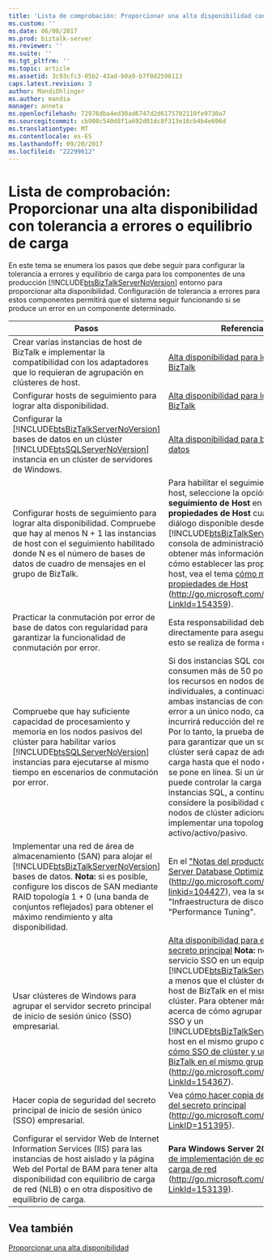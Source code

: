 ```yaml
---
title: 'Lista de comprobación: Proporcionar una alta disponibilidad con equilibrio de carga o de tolerancia a errores | Documentos de Microsoft'
ms.custom: ''
ms.date: 06/08/2017
ms.prod: biztalk-server
ms.reviewer: ''
ms.suite: ''
ms.tgt_pltfrm: ''
ms.topic: article
ms.assetid: 3c93cfc3-05b2-43ad-b0a9-b7f0d2596113
caps.latest.revision: 3
author: MandiOhlinger
ms.author: mandia
manager: anneta
ms.openlocfilehash: 72976dba4ed30ad6747d2d6175702110fe9730a7
ms.sourcegitcommit: cb908c540d8f1a692d01dc8f313e16cb4b4e696d
ms.translationtype: MT
ms.contentlocale: es-ES
ms.lasthandoff: 09/20/2017
ms.locfileid: "22299612"
---
```

# <a name="checklist-providing-high-availability-with-fault-tolerance-or-load-balancing"></a>Lista de comprobación: Proporcionar una alta disponibilidad con tolerancia a errores o equilibrio de carga
En este tema se enumera los pasos que debe seguir para configurar la tolerancia a errores y equilibrio de carga para los componentes de una producción [!INCLUDE[btsBizTalkServerNoVersion](../includes/btsbiztalkservernoversion-md.md)] entorno para proporcionar alta disponibilidad. Configuración de tolerancia a errores para estos componentes permitirá que el sistema seguir funcionando si se produce un error en un componente determinado.  
  
|Pasos|Referencia|  
|-----------|---------------|  
|Crear varias instancias de host de BizTalk e implementar la compatibilidad con los adaptadores que lo requieran de agrupación en clústeres de host.|[Alta disponibilidad para los Hosts de BizTalk](../technical-guides/high-availability-for-biztalk-hosts.md)|  
|Configurar hosts de seguimiento para lograr alta disponibilidad.|[Alta disponibilidad para los Hosts de BizTalk](../technical-guides/high-availability-for-biztalk-hosts.md)|  
|Configurar la [!INCLUDE[btsBizTalkServerNoVersion](../includes/btsbiztalkservernoversion-md.md)] bases de datos en un clúster [!INCLUDE[btsSQLServerNoVersion](../includes/btssqlservernoversion-md.md)] instancia en un clúster de servidores de Windows.|[Alta disponibilidad para bases de datos](../technical-guides/high-availability-for-databases.md)|  
|Configurar hosts de seguimiento para lograr alta disponibilidad. Compruebe que hay al menos N + 1 las instancias de host con el seguimiento habilitado donde N es el número de bases de datos de cuadro de mensajes en el grupo de BizTalk.|Para habilitar el seguimiento de un host, seleccione la opción de **Permitir seguimiento de Host** en el **propiedades de Host** cuadro de diálogo disponible desde el [!INCLUDE[btsBizTalkServerNoVersion](../includes/btsbiztalkservernoversion-md.md)] consola de administración. Para obtener más información acerca de cómo establecer las propiedades de host, vea el tema [cómo modificar propiedades de Host](http://go.microsoft.com/fwlink/?LinkId=154359) (http://go.microsoft.com/fwlink/?LinkId=154359).|  
|Practicar la conmutación por error de base de datos con regularidad para garantizar la funcionalidad de conmutación por error.|Esta responsabilidad debe asignarse directamente para asegurarse de que esto se realiza de forma coherente.|  
|Compruebe que hay suficiente capacidad de procesamiento y memoria en los nodos pasivos del clúster para habilitar varios [!INCLUDE[btsSQLServerNoVersion](../includes/btssqlservernoversion-md.md)] instancias para ejecutarse al mismo tiempo en escenarios de conmutación por error.|Si dos instancias SQL con regularidad consumen más de 50 por ciento de los recursos en nodos de clúster individuales, a continuación, cuando ambas instancias de conmutación por error a un único nodo, cada instancia incurrirá reducción del rendimiento. Por lo tanto, la prueba debe realizarse para garantizar que un solo nodo de clúster será capaz de administrar la carga hasta que el nodo con errores se pone en línea. Si un único nodo no puede controlar la carga de las dos instancias SQL, a continuación, considere la posibilidad de agregar nodos de clúster adicionales para implementar una topología de clúster activo/activo/pasivo.|  
|Implementar una red de área de almacenamiento (SAN) para alojar el [!INCLUDE[btsBizTalkServerNoVersion](../includes/btsbiztalkservernoversion-md.md)] bases de datos. **Nota:** si es posible, configure los discos de SAN mediante RAID topología 1 + 0 (una banda de conjuntos reflejados) para obtener el máximo rendimiento y alta disponibilidad.|En el ["Notas del producto BizTalk Server Database Optimization"](http://go.microsoft.com/fwlink/?linkid=104427) (http://go.microsoft.com/fwlink/?linkid=104427), vea la sección "Infraestructura de disco" en "Performance Tuning".|  
|Usar clústeres de Windows para agrupar el servidor secreto principal de inicio de sesión único (SSO) empresarial.|[Alta disponibilidad para el servidor secreto principal](../technical-guides/high-availability-for-the-master-secret-server.md) **Nota:** no agrupa el servicio SSO en un equipo que ejecuta [!INCLUDE[btsBizTalkServerNoVersion](../includes/btsbiztalkservernoversion-md.md)] a menos que el clúster de SSO y un host de BizTalk en el mismo grupo de clúster. Para obtener más información acerca de cómo agrupar el servicio SSO y un [!INCLUDE[btsBizTalkServerNoVersion](../includes/btsbiztalkservernoversion-md.md)] host en el mismo grupo de clúster vea [cómo SSO de clúster y un Host de BizTalk en el mismo grupo de clúster](http://go.microsoft.com/fwlink/?LinkId=154367) (http://go.microsoft.com/fwlink/?LinkId=154367).|  
|Hacer copia de seguridad del secreto principal de inicio de sesión único (SSO) empresarial.|Vea [cómo hacer copia de seguridad del secreto principal](http://go.microsoft.com/fwlink/?LinkID=151395) (http://go.microsoft.com/fwlink/?LinkID=151395).|  
|Configurar el servidor Web de Internet Information Services (IIS) para las instancias de host aislado y la página Web del Portal de BAM para tener alta disponibilidad con equilibrio de carga de red (NLB) o en otra dispositivo de equilibrio de carga.|**Para Windows Server 2008**: vea [Guía de implementación de equilibrio de carga de red](http://go.microsoft.com/fwlink/?LinkId=153139) (http://go.microsoft.com/fwlink/?LinkId=153139).|  
  
## <a name="see-also"></a>Vea también  
 [Proporcionar una alta disponibilidad](../technical-guides/providing-high-availability.md)